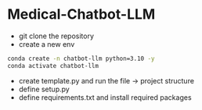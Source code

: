 # Medical-Chatbot-LLM

- git clone the repository
- create a new env
```bash
conda create -n chatbot-llm python=3.10 -y
conda activate chatbot-llm
```

- create template.py and run the file -> project structure
- define setup.py
- define requirements.txt and install required packages